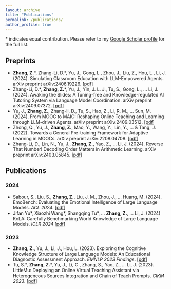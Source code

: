 ```yaml
---
layout: archive
title: "Publications"
permalink: /publications/
author_profile: true
---
```



\* indicates equal contribution. Please refer to my [Google Scholar profile](https://scholar.google.com/citations?user=mKeVR_oAAAAJ) for the full list.

## Preprints

- **Zhang, Z.**\*, Zhang-Li, D.\*, Yu, J., Gong, L., Zhou, J., Liu, Z., Hou, L., Li, J. (2024). Simulating Classroom Education with LLM-Empowered Agents. arXiv preprint arXiv:2406.19226. [[pdf](https://arxiv.org/abs/2406.19226)]
- Zhang-Li, D.\*, **Zhang, Z.**\*, Yu, J., Yin, J. L. J., Tu, S., Gong, L., ... Li, J. (2024). Awaking the Slides: A Tuning-free and Knowledge-regulated AI Tutoring System via Language Model Coordination. arXiv preprint arXiv:2409.07372. [[pdf](https://arxiv.org/abs/2409.07372)]
- Yu, J., **Zhang, Z.**, Zhang-li, D., Tu, S., Hao, Z., Li, R. M., ... Sun, M. (2024). From MOOC to MAIC: Reshaping Online Teaching and Learning through LLM-driven Agents. arXiv preprint arXiv:2409.03512. [[pdf](https://arxiv.org/abs/2409.03512v1)]
- Zhong, Q., Yu, J., **Zhang, Z.**, Mao, Y., Wang, Y., Lin, Y., ... & Tang, J. (2022). Towards a General Pre-training Framework for Adaptive Learning in MOOCs. arXiv preprint arXiv:2208.04708. [[pdf](https://arxiv.org/pdf/2208.04708)]
- Zhang-Li, D., Lin, N., Yu, J., **Zhang, Z.**, Yao, Z., ... Li, J. (2024). Reverse That Number! Decoding Order Matters in Arithmetic Learning. arXiv preprint arXiv:2403.05845. [[pdf](https://arxiv.org/abs/2403.05845)]

## Publications

### 2024
- Sabour, S., Liu, S., **Zhang, Z.**, Liu, J. M., Zhou, J., ... Huang, M. (2024). EmoBench: Evaluating the Emotional Intelligence of Large Language Models. *ACL 2024*. [[pdf](https://aclanthology.org/2024.acl-long.326/)]
- Jifan Yu\*, Xiaozhi Wang\*, Shangqing Tu\*, ... **Zhang, Z.**, ... Li, J. (2024) KoLA: Carefully Benchmarking World Knowledge of Large Language Models. *ICLR 2024* [[pdf]](https://arxiv.org/pdf/2306.09296.pdf)


### 2023
- **Zhang, Z.**, Yu, J., Li, J., Hou, L. (2023). Exploring the Cognitive Knowledge Structure of Large Language Models: An Educational Diagnostic Assessment Approach. *EMNLP 2023 Findings*. [[pdf](https://aclanthology.org/2023.findings-emnlp.111/)]
- Tu, S.\*, **Zhang, Z.**\*, Yu, J., Li, C., Zhang, S., Yao, Z., ... Li, J. (2023). LittleMu: Deploying an Online Virtual Teaching Assistant via Heterogeneous Sources Integration and Chain of Teach Prompts. *CIKM 2023*. [[pdf](https://dl.acm.org/doi/pdf/10.1145/3583780.3615484)]








